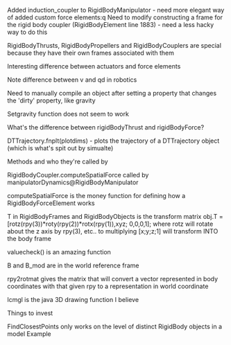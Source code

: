 Added induction_coupler to RigidBodyManipulator - need more elegant way of added custom force elements:q
Need to modify constructing a frame for the rigid body coupler (RigidBodyElement line 1883) - need a less hacky way to do this

RigidBodyThrusts, RigidBodyPropellers and RigidBodyCouplers are special because they have their own frames associated with them

Interesting difference between actuators and force elements

Note difference between v and qd in robotics

Need to manually compile an object after setting a property that changes the 'dirty' property, like gravity

Setgravity function does not seem to work

What's the difference between rigidBodyThrust and rigidBodyForce?

DTTrajectory.fnplt(plotdims) - plots the trajectory of a DTTrajectory object (which is what's spit out by simualte)

Methods and who they're called by

RigidBodyCoupler.computeSpatialForce called by manipulatorDynamics@RigidBodyManipulator

computeSpatialForce is the money function for defining how a RigidBodyForceElement works

T in RigidBodyFrames and RigidBodyObjects is the transform matrix 
 obj.T = [rotz(rpy(3))*roty(rpy(2))*rotx(rpy(1)),xyz; 0,0,0,1]; where rotz will rotate about the z axis by rpy(3), etc.. to multiplying [x;y;z;1] will transform INTO the body frame

 valuecheck() is an amazing function

 B and B_mod are in the world reference frame 

 rpy2rotmat gives the matrix that will convert a vector represented in body coordinates with that given rpy to a representation in world coordinate

 lcmgl is the java 3D drawing function I believe

 Things to invest

 FindClosestPoints only works on the level of distinct RigidBody objects in a model
 Example 

